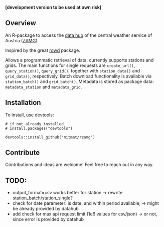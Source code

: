 **[development version to be used at own risk]**

## Overview

An R-package to access the [data hub](https://data.hub.zamg.ac.at/) of the central weather service of Austria ([ZAMG](https://www.zamg.ac.at/)).

Inspired by the great [rdwd](https://github.com/brry/rdwd) package.

Allows a programmatic retrieval of data, currently supports stations and grids. The main functions for single requests are `create_url()`, `query_station()`, `query_grid()`, together with `station_data()` and `grid_data()`, respectively. Batch download functionality is available via `station_batch()` and `grid_batch()`. Metadata is stored as package data: `metadata_station` and `metadata_grid`.


## Installation

To install, use devtools:

```{r}
# if not already installed
# install.packages("devtools")

devtools::install_github("mitmat/rzamg")

```


## Contribute

Contributions and ideas are welcome! Feel free to reach out in any way.


## TODO:

- output_format=csv works better for station -> rewrite station_batch/station_single?
- check for date parameter: is date, and within period available; -> might be already provided by datahub
- add check for max api request limit (1e6 values for csv/json) -> or not, since error is provided by datahub

